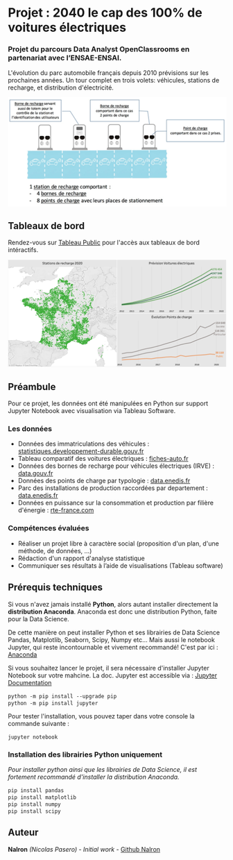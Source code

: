 # Projet : 2040 le cap des 100% de voitures électriques
### Projet du parcours Data Analyst OpenClassrooms en partenariat avec l’ENSAE-ENSAI.
L'évolution du parc automobile français depuis 2010 prévisions sur les prochaines années. Un tour complet en trois volets: véhicules, stations de recharge, et distribution d'électricité.

![Illustration d'un station de recharge](p8_img/irve_illustration.png)

## Tableaux de bord
Rendez-vous sur [Tableau Public](https://public.tableau.com/profile/nalron#!/vizhome/ElectricCarsFrance2040/Vuedensemble) pour l'accès aux tableaux de bord intéractifs.

![Public Tableau](p8_img/view_tableau.png)

## Préambule
Pour ce projet, les données ont été manipulées en Python sur support Jupyter Notebook avec visualisation via Tableau Software.

### Les données
 - Données des immatriculations des véhicules : [statistiques.developpement-durable.gouv.fr](https://www.statistiques.developpement-durable.gouv.fr/donnees-sur-les-immatriculations-des-vehicules)
 - Tableau comparatif des voitures électriques : [fiches-auto.fr](http://www.fiches-auto.fr/articles-auto/electrique/s-852-comparatif-des-voitures-electriques.php)
 - Données des bornes de recharge pour véhicules électriques (IRVE) : [data.gouv.fr](https://www.data.gouv.fr/fr/datasets/fichier-consolide-des-bornes-de-recharge-pour-vehicules-electriques/)
 - Données des points de charge par typologie : [data.enedis.fr](https://data.enedis.fr/explore/dataset/nombre-de-points-de-charge-par-typologie/information/)
 - Parc des installations de production raccordées par departement : [data.enedis.fr](https://data.enedis.fr/explore/dataset/parc-des-installations-de-production-raccordees-par-departement/information/?disjunctive.type_injection)
 - Données en puissance sur la consommation et production par filière d'énergie : [rte-france.com](https://www.rte-france.com/fr/eco2mix/eco2mix-telechargement)

### Compétences évaluées
 - Réaliser un projet libre à caractère social (proposition d'un plan, d'une méthode, de données, …)
 - Rédaction d'un rapport d'analyse statistique
 - Communiquer ses résultats à l’aide de visualisations (Tableau software)

## Prérequis techniques
Si vous n'avez jamais installé **Python**, alors autant installer directement la **distribution Anaconda**.
Anaconda est donc une distribution Python, faite pour la Data Science.

De cette manière on peut installer Python et ses librairies de Data Science Pandas, Matplotlib, Seaborn, Scipy, Numpy etc… 
Mais aussi le notebook Jupyter, qui reste incontournable et vivement recommandé!
C'est par ici : [Anaconda](https://www.anaconda.com/download)

Si vous souhaitez lancer le projet, il sera nécessaire d'installer Jupyter Notebook sur votre mahcine. 
La doc. Jupyter est accessible via : [Jupyter Documentation](https://jupyter.readthedocs.io/en/latest/install.html) 

```
python -m pip install --upgrade pip    
python -m pip install jupyter
```

Pour tester l'installation, vous pouvez taper dans votre console la commande suivante :

```
jupyter notebook
```

### Installation des librairies Python uniquement
*Pour installer python ainsi que les librairies de Data Science, il est fortement recommandé d'installer la distribution Anaconda.* 

```
pip install pandas
pip install matplotlib
pip install numpy
pip install scipy
```

## Auteur

**Nalron** *(Nicolas Pasero)* - *Initial work* - [Github Nalron](https://github.com/nalron)
